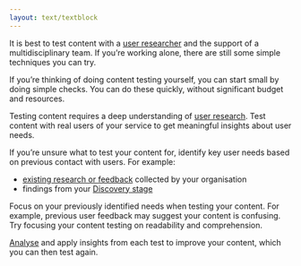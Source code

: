 ```yaml
---
layout: text/textblock
---
```


It is best to test content with a [user researcher](/user-research/) and the support of a multidisciplinary team. If you’re working alone, there are still some simple techniques you can try.

If you’re thinking of doing content testing yourself, you can start small by doing simple checks. You can do these quickly, without significant budget and resources.

Testing content requires a deep understanding of [user research](/user-research/). Test content with real users of your service to get meaningful insights about user needs.

If you’re unsure what to test your content for, identify key user needs based on previous contact with users. For example:

- [existing research or feedback](using-existing-research) collected by your organisation
- findings from your [Discovery stage](user-research/research-stages/#user-research-in-discovery-stage)

Focus on your previously identified needs when testing your content. For example, previous user feedback may suggest your content is confusing. Try focusing your content testing on readability and comprehension.

[Analyse](/user-research/analysing-user-research/) and apply insights from each test to improve your content, which you can then test again.
